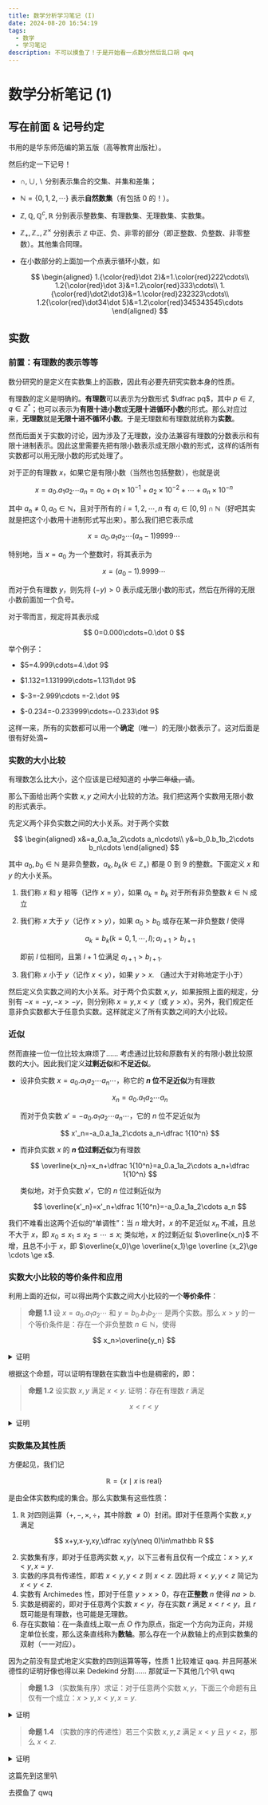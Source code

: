 ```yaml
---
title: 数学分析学习笔记 (I)
date: 2024-08-20 16:54:19
tags:
  - 数学
  - 学习笔记
description: 不可以摸鱼了！于是开始看一点数分然后乱口胡 qwq
---
```


# 数学分析笔记 (1)


## 写在前面 & 记号约定

书用的是华东师范编的第五版（高等教育出版社）。

然后约定一下记号！

- $\cap,\cup,\backslash$ 分别表示集合的交集、并集和差集；

- $\mathbb N=\{0,1,2,\cdots\}$ 表示**自然数集**（有包括 $0$ 的！）。

- $\mathbb Z,\mathbb Q,\mathbb Q^c,\mathbb R$ 分别表示整数集、有理数集、无理数集、实数集。

- $\mathbb Z_+,\mathbb Z_-,\mathbb Z^\times$ 分别表示 $\mathbb Z$ 中正、负、非零的部分（即正整数、负整数、非零整数）。其他集合同理。

- 在小数部分的上面加一个点表示循环小数，如
  
  $$
  \begin{aligned}
  1.{\color{red}\dot 2}&=1.\color{red}222\cdots\\
  1.2{\color{red}\dot 3}&=1.2\color{red}333\cdots\\
  1.{\color{red}\dot2\dot3}&=1.\color{red}232323\cdots\\
  1.2{\color{red}\dot34\dot 5}&=1.2\color{red}345343545\cdots
  \end{aligned}
  $$

## 实数

### 前置：有理数的表示等等

数分研究的是定义在实数集上的函数，因此有必要先研究实数本身的性质。

有理数的定义是明确的。**有理数**可以表示为分数形式 $\dfrac pq$，其中 $p\in \mathbb Z,q\in \mathbb Z^*$；也可以表示为**有限十进小数**或**无限十进循环小数**的形式。那么对应过来，**无理数**就是**无限十进不循环小数**。于是无理数和有理数就统称为**实数**。

然而后面关于实数的讨论，因为涉及了无理数，没办法兼容有理数的分数表示和有限十进制表示。因此这里需要先把有限小数表示成无限小数的形式，这样的话所有实数都可以用无限小数的形式处理了。

对于正的有理数 $x$，如果它是有限小数（当然也包括整数），也就是说

$$
x=a_0.a_1a_2\cdots a_n=a_0+a_1\times 10^{-1}+a_2\times 10^{-2}+\cdots+a_n\times 10^{-n}
$$

其中 $a_n\neq 0,a_0\in \mathbb N$，且对于所有的 $i=1,2,\cdots,n$ 有 $a_i\in[0,9]\cap\mathbb N$（好吧其实就是把这个小数用十进制形式写出来）。那么我们把它表示成

$$
x=a_0.a_1a_2\cdots (a_n-1)9999\cdots
$$

特别地，当 $x=a_0$ 为一个整数时，将其表示为

$$
x=(a_0-1).9999\cdots
$$

而对于负有理数 $y$，则先将 $(-y)>0$ 表示成无限小数的形式，然后在所得的无限小数前面加一个负号。

对于零而言，规定将其表示成

$$
0=0.000\cdots=0.\dot 0
$$

举个例子：

- $5=4.999\cdots=4.\dot 9$

- $1.132=1.131999\cdots=1.131\dot 9$

- $-3=-2.999\cdots =-2.\dot 9$

- $-0.234=-0.233999\cdots=-0.233\dot 9$

这样一来，所有的实数都可以用一个**确定**（唯一）的无限小数表示了。这对后面是很有好处滴\~

### 实数的大小比较

有理数怎么比大小，这个应该是已经知道的 ~~小学二年级，请~~。

那么下面给出两个实数 $x,y$ 之间大小比较的方法。我们把这两个实数用无限小数的形式表示。

先定义两个非负实数之间的大小关系。对于两个实数

$$
\begin{aligned}
x&=a_0.a_1a_2\cdots a_n\cdots\\
y&=b_0.b_1b_2\cdots b_n\cdots
\end{aligned}
$$

其中 $a_0,b_0\in\mathbb N$ 是非负整数，$a_k,b_k(k\in\mathbb Z_+)$ 都是 $0$ 到 $9$ 的整数。下面定义 $x$ 和 $y$ 的大小关系。

1. 我们称 $x$ 和 $y$ 相等（记作 $x=y$），如果 $a_k=b_k$ 对于所有非负整数 $k\in\mathbb N$ 成立

2. 我们称 $x$ 大于 $y$（记作 $x>y$），如果 $a_0>b_0$ 或存在某一非负整数 $l$ 使得
   
   $$
   a_k=b_k(k=0,1,\cdots,l);a_{l+1}>b_{l+1}
   $$
   
   即前 $l$ 位相同，且第 $l+1$ 位满足 $a_{l+1}>b_{l+1}$.

3. 我们称 $x$ 小于 $y$（记作 $x<y$），如果 $y>x$. （通过大于对称地定于小于）

然后定义负实数之间的大小关系。对于两个负实数 $x,y$，如果按照上面的规定，分别有 $-x=-y,-x>-y$，则分别称 $x=y,x<y$（或 $y>x$）。另外，我们规定任意非负实数都大于任意负实数。这样就定义了所有实数之间的大小比较。

### 近似

然而直接一位一位比较太麻烦了…… 考虑通过比较和原数有关的有限小数比较原数的大小。因此我们定义**过剩近似**和**不足近似**。

- 设非负实数 $x=a_0.a_1a_2\cdots a_n\cdots$，称它的 **$n$ 位不足近似**为有理数
  
  $$
  x_n=a_0.a_1a_2\cdots a_n
  $$
  
  而对于负实数 $x'=-a_0.a_1a_2\cdots a_n\cdots$，它的 $n$ 位不足近似为
  
  $$
  x'_n=-a_0.a_1a_2\cdots a_n-\dfrac 1{10^n}
  $$

- 而非负实数 $x$ 的 **$n$ 位过剩近似**为有理数
  
  $$
  \overline{x_n}=x_n+\dfrac 1{10^n}=a_0.a_1a_2\cdots a_n+\dfrac 1{10^n}
  $$

  类似地，对于负实数 $x'$，它的 $n$ 位过剩近似为

  $$
  \overline{x'_n}=x'_n+\dfrac 1{10^n}=-a_0.a_1a_2\cdots a_n
  $$

我们不难看出这两个近似的“单调性”：当 $n$ 增大时，$x$ 的不足近似 $x_n$ 不减，且总不大于 $x$，即 $x_0\le x_1 \le x_2 \le \cdots\le x$; 类似地，$x$ 的过剩近似 $\overline{x_n}$ 不增，且总不小于 $x$，即 $\overline{x_0}\ge \overline{x_1}\ge \overline {x_2}\ge \cdots \ge x$.

### 实数大小比较的等价条件和应用

利用上面的近似，可以得出两个实数之间大小比较的一个**等价条件**：

> **命题 1.1** 设 $x=a_0.a_1a_2\cdots$ 和 $y=b_0.b_1b_2\cdots$ 是两个实数。那么 $x>y$ 的一个等价条件是：存在一个非负整数 $n\in\mathbb N$，使得

$$
x_n>\overline{y_n}
$$

<details>
<summary>证明</summary>

考虑分两部分证。

由于 $x>0>y$ 时是显然的，而 $0>x>y$ 的情况很容易转化为两个正实数之间的大小比较（加负号反过来即可）。下面仅证明正实数的情况。

$\impliedby$: 根据上面近似的“单调性”，有

$$
x\ge x_n>\overline{y_n}\ge y
$$

即 $x>y$.

$\implies$: 根据大于的定义，存在 $n\in\mathbb N$ 使得

$$
a_i=b_i(i=0,1,\cdots,k-1),a_k>b_k
$$

因此，取 $n=k+1$，则有

$$
\begin{aligned}
x_n&=a_0.a_1a_2\cdots a_ka_{k+1}\\
\overline{y_n}&=b_0.b_1b_2\cdots b_kb_{k+1}+\dfrac 1{10^{k+1}}
\end{aligned}
$$

两式相减，得到

$$
\begin{aligned}
x_n-\overline{y_n}&=\quad a_k\times10^{-k}+a_{k+1}\times 10^{-k-1}\\
&\quad-b_k\times 10^{-k}-b_{k+1}\times 10^{-k-1}-10^{-k-1}\\
&=(a_k-b_k)\times 10^{-k}+(a_{k+1}-b_{k+1}-1)\times 10^{-k-1}
\end{aligned}
$$

由于 $a_k>b_k\implies a_k\ge b_k+1$（注意 $a_i,b_i\in \mathbb N$），且 $a_{k+1}\ge 0,b_{k+1}\le 9$，得到

$$
x_n-\overline{y_n}\ge 10^{-k}+10\times 10^{-k-1}=0\qquad \qquad(*)
$$

取等号当且仅当 $a_k=b_k+1,a_{k+1}=0,b_{k+1}=9$. 接下来证明这种情况能够回归到其他普通的、已经证明了的状态。

考虑接下来从 $n$ 开始逐个检查它后面的数。假设当前检查到了 $n'>n$. 那么显然 $(*)$ 式能取等当且仅当 $a_i\equiv 0,b_i\equiv 9$ 对于所有的 $n\le i\le n'$. 根据实数的无限小数表示，这种情况时不存在的。因此能够回归到普通的状态（即递归能够返回）。

~~事实上严格的证明还得用 Dedekind 分割…… 也就是得把整个实数定义一遍 qaq~~

</details>

根据这个命题，可以证明有理数在实数当中也是稠密的，即：

> **命题 1.2** 设实数 $x, y$ 满足 $x<y$. 证明：存在有理数 $r$ 满足
>
> $$
> x<r<y
> $$

<details>
<summary>证明</summary>

因为 $x<y$，所以存在非负整数 $n$ 使得 $\overline{x_n}<y_n$.

考虑有理数

$$
r=\dfrac {\overline{x_n}+y_n}2
$$

那么有

$$
r<\dfrac {y_n+y_n}2=y_n\le y
$$

同理，

$$
r>\dfrac{\overline{x_n}+\overline{x_n}}2=\overline{x_n}\ge x
$$

即证。

</details>

### 实数集及其性质

方便起见，我们记

$$
\mathbb R=\{x\mid x\text{ is real}\}
$$

是由全体实数构成的集合。那么实数集有这些性质：

1. $\mathbb R$ 对四则运算（$+,-,\times,\div$，其中除数 $\neq 0$）封闭。即对于任意两个实数 $x,y$ 满足
  
  $$
  x+y,x-y,xy,\dfrac xy(y\neq 0)\in\mathbb R
  $$

2. 实数集有序，即对于任意两实数 $x,y$，以下三者有且仅有一个成立：$x>y,x<y,x=y$.
3. 实数的序具有传递性，即若 $x<y,y<z$ 则 $x<z$. 因此将 $x<y,y<z$ 简记为 $x<y<z$.
4. 实数有 Archimedes 性，即对于任意 $y>x>0$，存在**正整数** $n$ 使得 $na>b$.
5. 实数是稠密的，即对于任意两个实数 $x<y$，存在实数 $r$ 满足 $x<r<y$，且 $r$ 既可能是有理数，也可能是无理数。
6. 存在实数轴：在一条直线上取一点 $O$ 作为原点，指定一个方向为正向，并规定单位长度，那么这条直线称为**数轴**。那么存在一个从数轴上的点到实数集的双射（一一对应）。

因为之前没有显式地定义实数的四则运算等等，性质 1 比较难证 qaq. 并且阿基米德性的证明好像也得以来 Dedekind 分割…… 那就证一下其他几个叭 qwq

> **命题 1.3** （实数集有序）求证：对于任意两个实数 $x,y$，下面三个命题有且仅有一个成立：$x>y,x<y,x=y$.

<details>
<summary>证明</summary>

根据大于、小于和等于的定义，容易知道这三个命题互相矛盾。因此只需要证明它们当中一定有一个成立即可。

反证。如果存在一对

$$
\begin{aligned}
x&=a_0.a_1a_2\cdots\\
y&=b_0.b_1b_2\cdots
\end{aligned}
$$

使得这三个命题均不成立。如果 $a_0\neq b_0$，根据整数的有序性，可知要么 $a_0>b_0$，要么 $a_0<b_0$. 根据之前的定义，此时要么 $x<y$，要么 $x>y$. 与假设矛盾。

如果 $a_0=b_0$，根据假设，$x\neq y$，因此存在正整数 $n$ 使得

$$
a_i=b_i(i=0,1,\cdots,n-1), a_n\neq b_n
$$

那么类似上面，同样讨论 $a_n$ 和 $b_n$ 的大小关系，可以推出矛盾。

因此假设不成立，原命题成立，即实数集是有序的。

</details>

> **命题 1.4** （实数的序的传递性）若三个实数 $x,y,z$ 满足 $x<y$ 且 $y<z$，那么 $x<z$.

<details>
<summary>证明</summary>

根据实数大小比较的等价条件（命题 1.1），存在整数 $n,m$ 使得 $\overline{x_n}<y_n,\overline{y_m}<z_m$.

取 $t=\max\{n,m\}$，根据近似的单调性，容易证明 $\overline{x_n}\ge \overline{x_t},y_n\le y_t\le y\le \overline{y_t}\le \overline{y_m},z_m\le z_t$.

那么把这一串连起来，就有

$$
\overline{x_t}\le \overline{x_n}<y_n\le y_t\le y\le \overline{y_t}\le \overline{y_m}<z_m\le z_t
$$

即 $\overline{x_t}<z_t$. 同样根据命题 1.1，得到 $x<z$.

</details>

这篇先到这里叭

去摸鱼了 qwq
